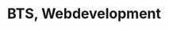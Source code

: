 ---
title: BTS, Webdevelopment
organization: Greta
location: Saint Julien, FR
start: 2002-09-01
end: 2005-06-28
---